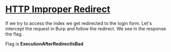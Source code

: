 # [HTTP Improper Redirect](https://www.root-me.org/en/Challenges/Web-Server/HTTP-Improper-redirect)

If we try to access the index we get redirected to the login form. Let's intercept the 
request in Burp and follow the redirect. We see in the response the flag.

Flag is **ExecutionAfterRedirectIsBad**
